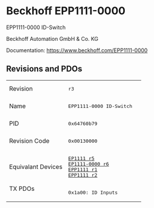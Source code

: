# Beckhoff EPP1111-0000

EPP1111-0000 ID-Switch

Beckhoff Automation GmbH & Co. KG

Documentation: <a href="https://www.beckhoff.com/EPP1111-0000">https://www.beckhoff.com/EPP1111-0000</a>

## Revisions and PDOs
<table>
<tr >
<td class="first">Revision</td>
<td ><pre>r3</pre></td>
</tr>
<tr >
<td class="first">Name</td>
<td ><pre>EPP1111-0000 ID-Switch</pre></td>
</tr>
<tr >
<td class="first">PID</td>
<td ><pre>0x64760b79</pre></td>
</tr>
<tr >
<td class="first">Revision Code</td>
<td ><pre>0x00130000</pre></td>
</tr>
<tr >
<td class="first">Equivalant Devices</td>
<td ><pre><a href="EP1111">EP1111 r5</a><br/><a href="EP1111-0000">EP1111-0000 r6</a><br/><a href="EPP1111">EPP1111 r1</a><br/><a href="EPP1111">EPP1111 r2</a></pre></td>
</tr>
<tr class="txpdo pdosection">
<td class="first" rowspan=1 valign=top>TX PDOs</td>
<td><pre>0x1a00: ID Inputs</pre></td>
<td></td>
</tr>
</table>

